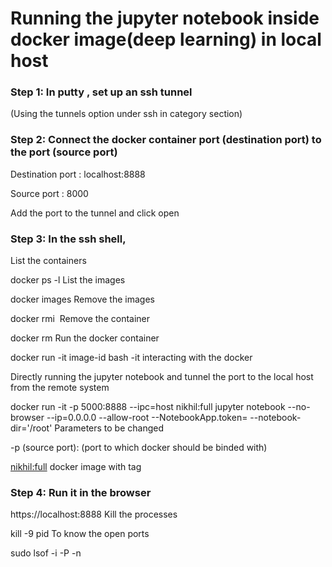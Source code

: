 # Running the jupyter notebook inside docker image(deep learning) in local host

### Step 1: In putty , set up an ssh tunnel

(Using the tunnels option under ssh in category section)

### Step 2: Connect the docker container port (destination port) to the port (source port)

Destination port : localhost:8888

Source port : 8000

Add the port to the tunnel and click open

### Step 3: In the ssh shell,

List the containers

docker ps -l
List the images

docker images
Remove the images

docker rmi <Image ID>
Remove the container

docker rm <Container ID>
Run the docker container

docker run -it image-id bash
-it interacting with the docker

Directly running the jupyter notebook and tunnel the port to the local host from the remote system

docker run -it -p 5000:8888 --ipc=host nikhil:full jupyter notebook --no-browser --ip=0.0.0.0 --allow-root --NotebookApp.token= --notebook-dir='/root'
Parameters to be changed

-p (source port): (port to which docker should be binded with)

<nikhil:full> docker image with tag

### Step 4: Run it in the browser

https://localhost:8888
Kill the processes

kill -9 pid
To know the open ports

sudo lsof -i -P -n
